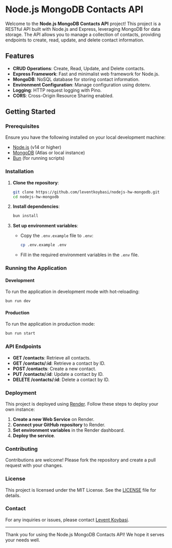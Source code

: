 # Node.js MongoDB Contacts API

Welcome to the **Node.js MongoDB Contacts API** project! This project is a RESTful API built with Node.js and Express, leveraging MongoDB for data storage. The API allows you to manage a collection of contacts, providing endpoints to create, read, update, and delete contact information.

## Features

- **CRUD Operations**: Create, Read, Update, and Delete contacts.
- **Express Framework**: Fast and minimalist web framework for Node.js.
- **MongoDB**: NoSQL database for storing contact information.
- **Environment Configuration**: Manage configuration using dotenv.
- **Logging**: HTTP request logging with Pino.
- **CORS**: Cross-Origin Resource Sharing enabled.

## Getting Started

### Prerequisites

Ensure you have the following installed on your local development machine:

- [Node.js](https://nodejs.org/) (v14 or higher)
- [MongoDB](https://www.mongodb.com/) (Atlas or local instance)
- [Bun](https://bun.sh/) (for running scripts)

### Installation

1. **Clone the repository**:

   ```bash
   git clone https://github.com/leventkoybasi/nodejs-hw-mongodb.git
   cd nodejs-hw-mongodb
   ```

2. **Install dependencies**:

   ```bash
   bun install
   ```

3. **Set up environment variables**:
   - Copy the `.env.example` file to `.env`:
     ```bash
     cp .env.example .env
     ```
   - Fill in the required environment variables in the `.env` file.

### Running the Application

#### Development

To run the application in development mode with hot-reloading:

```bash
bun run dev
```

#### Production

To run the application in production mode:

```bash
bun run start
```

### API Endpoints

- **GET /contacts**: Retrieve all contacts.
- **GET /contacts/:id**: Retrieve a contact by ID.
- **POST /contacts**: Create a new contact.
- **PUT /contacts/:id**: Update a contact by ID.
- **DELETE /contacts/:id**: Delete a contact by ID.

### Deployment

This project is deployed using [Render](https://render.com/). Follow these steps to deploy your own instance:

1. **Create a new Web Service** on Render.
2. **Connect your GitHub repository** to Render.
3. **Set environment variables** in the Render dashboard.
4. **Deploy the service**.

### Contributing

Contributions are welcome! Please fork the repository and create a pull request with your changes.

### License

This project is licensed under the MIT License. See the [LICENSE](LICENSE) file for details.

### Contact

For any inquiries or issues, please contact [Levent Koybasi](mailto:leventkoybasi@gmail.com).

---

Thank you for using the Node.js MongoDB Contacts API! We hope it serves your needs well.
